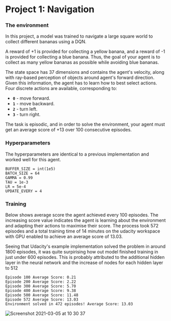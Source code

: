 [//]: # (Image References)


# Project 1: Navigation

### The environment

In this project, a model was trained to navigate a large square world to collect different bananas using a DQN.

A reward of +1 is provided for collecting a yellow banana, and a reward of -1 is provided for collecting a blue banana.  Thus, the goal of your agent is to collect as many yellow bananas as possible while avoiding blue bananas.  

The state space has 37 dimensions and contains the agent's velocity, along with ray-based perception of objects around agent's forward direction.  Given this information, the agent has to learn how to best select actions.  Four discrete actions are available, corresponding to:
- **`0`** - move forward.
- **`1`** - move backward.
- **`2`** - turn left.
- **`3`** - turn right.

The task is episodic, and in order to solve the environment, your agent must get an average score of +13 over 100 consecutive episodes.

### Hyperparameters

The hyperparameters are identical to a previous implementation and worked well for this agent.

```
BUFFER_SIZE = int(1e5)
BATCH_SIZE = 64
GAMMA = 0.99
TAU = 1e-3
LR = 5e-4
UPDATE_EVERY = 4
```

### Training

Below shows average score the agent achieved every 100 episodes. The increasing score value indicates the agent is learning about the environment and adapting their actions to maximise their score. The process took 572 episodes and a total training time of 14 minutes on the udacity workspace with GPU enabled to achieve an average score of 13.03.

Seeing that Udacity's example implementation solved the problem in around 1800 episodes, it was quite surpirising how out model finished training in just under 600 episodes. This is probably attributed to the additional hidden layer in the neural network and the increase of nodes for each hidden layer to 512 

```
Episode 100	Average Score: 0.21
Episode 200	Average Score: 2.22
Episode 300	Average Score: 5.70
Episode 400	Average Score: 9.38
Episode 500	Average Score: 11.48
Episode 572	Average Score: 13.03
Environment solved in 472 episodes!	Average Score: 13.03
```

![Screenshot 2021-03-05 at 10 30 37](https://user-images.githubusercontent.com/74315440/110096061-d4e44800-7d9d-11eb-9d32-edd912059548.png)
